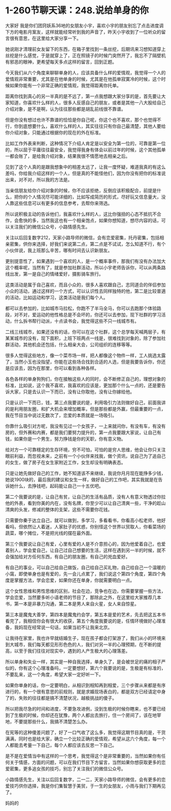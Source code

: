 # 1-260节聊天课：248.说给单身的你

大家好 我是你们团窍妖系36地的女朋友小宇，喜欢小宇的朋友别忘了点击进度调下方的电影月案友，这样就能经常听到我的声音了，昨天小宇收到了一位听众的留言很有意思，在这里给大家分享一下。

她说刚才清理前女友留下的东西，在箱子里找到一条丝挖，后期讯来习想知道穿上丝挖是什么感觉，于是就穿上了，正在照镜子的时候门突然开了，我忘不了隔壁机有邪恶的眼神，更希望每天多点这样的留言，回到正题。

今天我们从六个角度来聊聊单身的人，应该具备什么样的爱情观，我觉得一个人的爱情观非常重要，尤其是在他单身的时候，尤其是在他孤单寂寞冷的时候，这个时候如果你能有一个非常正确的爱情观，我觉得距离你托单。

距离你找到真心的另一半真的是不远了，第一点我想跟大家分享的是，首先要让大家知道，你喜欢什么样的人，很多人反感自己的朋友，或者是其他一八大股给自己介绍对象，是不是啊，认为往往那些都是胡乱前线很不靠谱。

但是你没有想过也许不靠谱的恰恰是你自己呢，你这个也不喜欢，那个也觉得不行，你到底想要什么，喜欢什么样的人，其实往往只有你自己最清楚，其他人要给你介绍对象，只能通过根据你的现在的外在标准。

比如工作外表来判断，这种情况下介绍人肯定是以安全为第一位的，可靠是第一位的，所以屈于平庸往往最安全，我觉得我身有体会以前过年的时候，这个其他孤单一都会账了，是给我介绍对象，结果我很不情愿地去相亲之后。

见到了这个人真的是跟我想象中的相差太远了，让我一度怀疑，难道我真的有这么差吗，你给我介绍这样的一个人，但是真的不能怪他们，因为你没有把你的标准说出来，对不对，所以我的方法是。

当亲信朋友给你介绍对象的时候，你不应该拒绝，反倒应该积极配合，前提是什么，把你的个人情况尽可能详细的，比如写成简历的形式，尽好玩又信息量大，没人靠这些信息可以有更多的信息参考，去帮你来筛选。

所以说积极主动的告诉他们，我喜欢什么样的人，这比你强扭的心态不抵抗不合作，会愈快的多，当然我这也有一个相亲饱点，如果你想知道，想尽内容的话，可以关注我们的微信公众号，小路情感先生。

关注以后回复数字212，天家小路导师的微信，会有恋爱密集，托丹密集，包括相亲密集，供你来选择，好我们来说第二点，第二点是不试试，怎么知道不行，有个小伙伴说，我上班那么辛苦，哪有时间去认识新朋友。

更别提意性了，如果遇到一个喜欢的人，是一个概率事件，那我们有没有办法加大这个概率呢，当然有了，就是参加社群活动，所以小宇老师告诉你，可以从两条路线出发，第一是自己的情绪爱好，摄影骑车旅行。

这类活动是属于自己喜欢，而且小众的，很多人喜欢跟自己，志同道合的伴侣参加小众的活动，通过这样的一个方式，可以认识性去同样独特的他，第二是比较普適的活动，比如运动和学习，这类活动是我们每个人。

都可以去参加的，比如城市马拉松，你跑不了半马全马，你可以去跑那个体验路段，对不对，爱运动的他性格总是不会坏的，你还可以去参加，现下社群的学习活动，什么拆书帮行动派，十点读书会，我觉得这些不只一线城市有。

二线三线城市，如果还没有的话，你可以在这个社群，这个总学每天喊两层子，有某某城市的没有，现下面积，上班下班两点一线是，很难找到对象的，除了参加社群活动，其他机会还包括，什么相亲大会，公司组织的连移等等。

很多人觉得这些地方，像一个菜市场一样，把人都像这个物件一样，工人挑选太露了，当然小玉也没指望，你能在这些场合找到合适的人选，但是我要告诉你，你还是应该去，因为在那里，你可以看到各种各样。

各色各样的单身狗狗们，你在接触这些人的同时，会不断修正自己的，理想对象的标准，比如说，这个我不喜欢，我喜欢的应该是，更加那个什么一点的，还是要告诉大家，只是去认识一下而已，没有让你取他，没有让你嫁给他。

只是认识一下而已，钱，第三点我要说的是，利用吸引力法则做好自己，前面我讲的是利用朋友圈，和扩大机会来增加概率，但是那些都是外赢，但最重要的一点，我在节目当中说过无数次了，恋爱的本质就是一场吸引。

你靠什么吸引对方呢，我没有见过一个女孩子，一上来就问你，有没有车，有没有房的，但外赛和内赛，都是我们要努力提升的，第一点我要跟大家说，让自己有钱，如果你是一个男生，努力挣钱是你的天职，你有意义物。

给对方一个可靠穩定的生存环境，穷不可怕，可怕的是穷人思维，他会让你只关注眼前利益，而忽视未来，之前有一个小伙伴来找我，做个资讯，说自己为了追自己的女生，做了房子在女生家附近工作，女生却没有明确表态。

只是让她先做好自己的工作，她不知道该不来继续，我说你月月现在能挣多少钱，她说1900块的，最后我的建议和女生一样，做好自己的工作吧，其实我就是在告诉她什么，去挣钱吧，起码能让自己一十五优吧。

第二个我要说的是，让自己有贫，让自己的生活有品质，没有人有意义物透过你拉他的外表，看到你美的内在，没有名牌，你至少可以让自己清爽一些，干净的趁山清爽的头发，修减的整体的支架，这些不需要你花钱。

只需要你秦于达立自己，就可以做到，多学习，多看看书，你看高小松老师，他好看吗，但依然让人着迷，人家肚子的优惑，你别怪这个世界以贸取人，你看菜场的蔬菜，哪个摊位，不是把光线的摆在最外面。

第三个我要说让自己有爱，心里有爱的人是不介意担心的，因为他爱着自己，也爱着别人，学会爱自己，让自己过自己想要的生活，这样在遇到另一半的时候，就不会强加给对方任何东西，有自己的朋友圈，有自己的兇血爱好。

有自己的事业，可以自己给自己做饭，自己给自己买礼物，自己给自己一个温暖的小窩，即使单身也是有爱的，先一会儿点累了，我们说这个第四个角度，第四个角度是掌握方法，学会恋爱，如果你还在单身，你就需要明白一点。

这个女性思维和男性思维的区别，社会在边，竞争也在边，你需要掌握一些方法，学会恋爱，当然要多听小语老师的节目了，那除此之外，在这里给大家推荐几本书，第一本是非暴力沟通，第二本是男人来自火星，女人来自惊星。

第三本是魔鬼大善学，第四本是魔鬼约会学，第五本是爱的艺术，先去把这五本书看完了，我相信你会有很大的收获，第五个角度我要说的是，任情环境做好心理准备，我妈现在经常说一句话，如果当初不让我来北京。

让我待在家里，我也许早就结婚生子，现在孩子都会打架游了，我们从小的环境来到大城市，我们每天都见形形色色的人，我们对另一半的心理预期，在不断的提高，以至于我们往往对现实中，遇到的人产生极大的心理落差。

所以单身和失业一样，其实是一种自我选择，单身久了，是会被世足的痛的相子严似的，你有这个心理准备吗，一定要想好，第六个我要说的是，生极是有标准的，不要乱来，这一个角度，希望大家一定好听一下。

如果你单身的话，你一定要明白，从相识到相知再到相爱，三个步骤从来都是有序进行的，有一个很有意思的前规则，就是求婚现场表白的，都是双方已经请定中身了的，失败的往往都是搞不清楚状况，越极挑战的傻子。

所以把我尽急的时间和进度，不要急攻进例，没到生极的时候你瞎来，也不要已经到了生极的时候，你却还在犹豫，两个人都出去旅行，住一个房间了，该在地宰地，不要提那些什么，我搞不清楚怎么办。

在宪等的这种傻差问题了，好了一口气收了这么多，我觉得这期节目真的是，干货满满，同时也是给大家，确立一个比较正确的爱情观，希望从这六个角度，每一个人都能去考量一下自己，每个人都应该去反思一下自己。

是不是在爱情当中有这样的一个思考，我觉得这个是非常重要的，当然如果你有任何关于情感，方面的问题，可以在我们节目下方留言，当然如果你想获取更多的恋爱密集，更多追女孩的技巧，别忘了关注我们的微信公众号。

小路情感先生，关注以后回复数字，二一二，天家小路导师的微信，会有更多的恋爱技巧供你选择，我是你们集智慧于美贸，于一生的女朋友，小雨与我们下期再见了。

妈妈的
